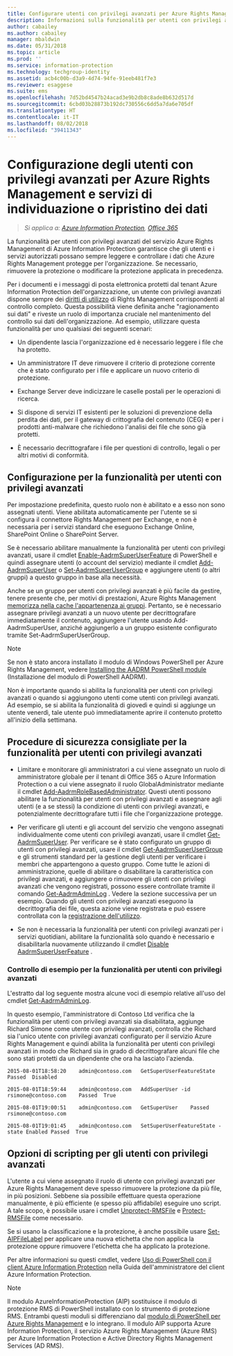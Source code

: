 ```yaml
---
title: Configurare utenti con privilegi avanzati per Azure Rights Management - AIP
description: Informazioni sulla funzionalità per utenti con privilegi avanzati del servizio Azure Rights Management di Azure Information Protection e relativa implementazione in modo che gli utenti e i servizi autorizzati possano sempre leggere e controllare i dati che Azure Rights Management protegge per l'organizzazione. Questa possibilità viene definita anche "ragionamento sui dati" e riveste un ruolo di importanza critica nel mantenimento del controllo sui dati dell'organizzazione.
author: cabailey
ms.author: cabailey
manager: mbaldwin
ms.date: 05/31/2018
ms.topic: article
ms.prod: ''
ms.service: information-protection
ms.technology: techgroup-identity
ms.assetid: acb4c00b-d3a9-4d74-94fe-91eeb481f7e3
ms.reviewer: esaggese
ms.suite: ems
ms.openlocfilehash: 7d52bd4547b24acad3e9b2db8c8ade8b632d517d
ms.sourcegitcommit: 6cbd03b28873b192dc730556c6dd5a7da6e705df
ms.translationtype: HT
ms.contentlocale: it-IT
ms.lasthandoff: 08/02/2018
ms.locfileid: "39411343"
---
```

# <a name="configuring-super-users-for-azure-rights-management-and-discovery-services-or-data-recovery"></a>Configurazione degli utenti con privilegi avanzati per Azure Rights Management e servizi di individuazione o ripristino dei dati

>*Si applica a: [Azure Information Protection](https://azure.microsoft.com/pricing/details/information-protection), [Office 365](http://download.microsoft.com/download/E/C/F/ECF42E71-4EC0-48FF-AA00-577AC14D5B5C/Azure_Information_Protection_licensing_datasheet_EN-US.pdf)*

La funzionalità per utenti con privilegi avanzati del servizio Azure Rights Management di Azure Information Protection garantisce che gli utenti e i servizi autorizzati possano sempre leggere e controllare i dati che Azure Rights Management protegge per l'organizzazione. Se necessario, rimuovere la protezione o modificare la protezione applicata in precedenza. 

Per i documenti e i messaggi di posta elettronica protetti dal tenant Azure Information Protection dell'organizzazione, un utente con privilegi avanzati dispone sempre dei [diritti di utilizzo](configure-usage-rights.md) di Rights Management corrispondenti al controllo completo. Questa possibilità viene definita anche "ragionamento sui dati" e riveste un ruolo di importanza cruciale nel mantenimento del controllo sui dati dell'organizzazione. Ad esempio, utilizzare questa funzionalità per uno qualsiasi dei seguenti scenari:

- Un dipendente lascia l'organizzazione ed è necessario leggere i file che ha protetto.

- Un amministratore IT deve rimuovere il criterio di protezione corrente che è stato configurato per i file e applicare un nuovo criterio di protezione.

- Exchange Server deve indicizzare le caselle postali per le operazioni di ricerca.

- Si dispone di servizi IT esistenti per le soluzioni di prevenzione della perdita dei dati, per il gateway di crittografia del contenuto (CEG) e per i prodotti anti-malware che richiedono l'analisi dei file che sono già protetti.

- È necessario decrittografare i file per questioni di controllo, legali o per altri motivi di conformità.

## <a name="configuration-for-the-super-user-feature"></a>Configurazione per la funzionalità per utenti con privilegi avanzati

Per impostazione predefinita, questo ruolo non è abilitato e a esso non sono assegnati utenti. Viene abilitata automaticamente per l'utente se si configura il connettore Rights Management per Exchange, e non è necessaria per i servizi standard che eseguono Exchange Online, SharePoint Online o SharePoint Server.

Se è necessario abilitare manualmente la funzionalità per utenti con privilegi avanzati, usare il cmdlet [Enable-AadrmSuperUserFeature](/powershell/aadrm/vlatest/enable-aadrmsuperuserfeature) di PowerShell e quindi assegnare utenti (o account del servizio) mediante il cmdlet [Add-AadrmSuperUser](/powershell/aadrm/vlatest/add-aadrmsuperuser) o [Set-AadrmSuperUserGroup](/powershell/aadrm/vlatest/set-aadrmsuperusergroup) e aggiungere utenti (o altri gruppi) a questo gruppo in base alla necessità. 

Anche se un gruppo per utenti con privilegi avanzati è più facile da gestire, tenere presente che, per motivi di prestazioni, Azure Rights Management [memorizza nella cache l'appartenenza ai gruppi](../plan-design/prepare.md#group-membership-caching-by-azure-information-protection). Pertanto, se è necessario assegnare privilegi avanzati a un nuovo utente per decrittografare immediatamente il contenuto, aggiungere l'utente usando Add-AadrmSuperUser, anziché aggiungerlo a un gruppo esistente configurato tramite Set-AadrmSuperUserGroup.

> [!NOTE]
> Se non è stato ancora installato il modulo di Windows PowerShell per Azure Rights Management, vedere [Installing the AADRM PowerShell module](install-powershell.md) (Installazione del modulo di PowerShell AADRM).

Non è importante quando si abilita la funzionalità per utenti con privilegi avanzati o quando si aggiungono utenti come utenti con privilegi avanzati. Ad esempio, se si abilita la funzionalità di giovedì e quindi si aggiunge un utente venerdì, tale utente può immediatamente aprire il contenuto protetto all'inizio della settimana.

## <a name="security-best-practices-for-the-super-user-feature"></a>Procedure di sicurezza consigliate per la funzionalità per utenti con privilegi avanzati

- Limitare e monitorare gli amministratori a cui viene assegnato un ruolo di amministratore globale per il tenant di Office 365 o Azure Information Protection o a cui viene assegnato il ruolo GlobalAdministrator mediante il cmdlet [Add-AadrmRoleBasedAdministrator](/powershell/module/aadrm/add-aadrmrolebasedadministrator). Questi utenti possono abilitare la funzionalità per utenti con privilegi avanzati e assegnare agli utenti (e a se stessi) la condizione di utenti con privilegi avanzati, e potenzialmente decrittografare tutti i file che l'organizzazione protegge.

- Per verificare gli utenti e gli account del servizio che vengono assegnati individualmente come utenti con privilegi avanzati, usare il cmdlet [Get-AadrmSuperUser](/powershell/module/aadrm/get-aadrmsuperuser). Per verificare se è stato configurato un gruppo di utenti con privilegi avanzati, usare il cmdlet [Get-AadrmSuperUserGroup](/powershell/module/aadrm/get-aadrmsuperusergroup) e gli strumenti standard per la gestione degli utenti per verificare i membri che appartengono a questo gruppo. Come tutte le azioni di amministrazione, quelle di abilitare o disabilitare la caratteristica con privilegi avanzati, e aggiungere o rimuovere gli utenti con privilegi avanzati che vengono registrati, possono essere controllate tramite il comando [Get-AadrmAdminLog](/powershell/module/aadrm/get-aadrmadminlog) . Vedere la sezione successiva per un esempio. Quando gli utenti con privilegi avanzati eseguono la decrittografia dei file, questa azione viene registrata e può essere controllata con la [registrazione dell'utilizzo](log-analyze-usage.md).

- Se non è necessaria la funzionalità per utenti con privilegi avanzati per i servizi quotidiani, abilitare la funzionalità solo quando è necessario e disabilitarla nuovamente utilizzando il cmdlet [Disable AadrmSuperUserFeature](/powershell/module/aadrm/disable-aadrmsuperuserfeature) .

### <a name="example-auditing-for-the-super-user-feature"></a>Controllo di esempio per la funzionalità per utenti con privilegi avanzati

L'estratto dal log seguente mostra alcune voci di esempio relative all'uso del cmdlet [Get-AadrmAdminLog](/powershell/module/aadrm/get-aadrmadminlog). 

In questo esempio, l'amministratore di Contoso Ltd verifica che la funzionalità per utenti con privilegi avanzati sia disabilitata, aggiunge Richard Simone come utente con privilegi avanzati, controlla che Richard sia l'unico utente con privilegi avanzati configurato per il servizio Azure Rights Management e quindi abilita la funzionalità per utenti con privilegi avanzati in modo che Richard sia in grado di decrittografare alcuni file che sono stati protetti da un dipendente che ora ha lasciato l'azienda.

`2015-08-01T18:58:20    admin@contoso.com   GetSuperUserFeatureState    Passed  Disabled`

`2015-08-01T18:59:44    admin@contoso.com   AddSuperUser -id rsimone@contoso.com    Passed  True`

`2015-08-01T19:00:51    admin@contoso.com   GetSuperUser    Passed  rsimone@contoso.com`

`2015-08-01T19:01:45    admin@contoso.com   SetSuperUserFeatureState -state Enabled Passed  True`

## <a name="scripting-options-for-super-users"></a>Opzioni di scripting per gli utenti con privilegi avanzati
L'utente a cui viene assegnato il ruolo di utente con privilegi avanzati per Azure Rights Management deve spesso rimuovere la protezione da più file, in più posizioni. Sebbene sia possibile effettuare questa operazione manualmente, è più efficiente (e spesso più affidabile) eseguire uno script. A tale scopo, è possibile usare i cmdlet [Unprotect-RMSFile](/powershell/module/azureinformationprotection/unprotect-rmsfile) e [Protect-RMSFile](/powershell/module/azureinformationprotection/protect-rmsfile) come necessario. 

Se si usano la classificazione e la protezione, è anche possibile usare [Set-AIPFileLabel](/powershell/module/azureinformationprotection/set-aipfilelabel) per applicare una nuova etichetta che non applica la protezione oppure rimuovere l'etichetta che ha applicato la protezione. 

Per altre informazioni su questi cmdlet, vedere [Uso di PowerShell con il client Azure Information Protection](../rms-client/client-admin-guide-powershell.md) nella Guida dell'amministratore del client Azure Information Protection.

> [!NOTE]
> Il modulo AzureInformationProtection (AIP) sostituisce il modulo di protezione RMS di PowerShell installato con lo strumento di protezione RMS. Entrambi questi moduli si differenziano dal [modulo di PowerShell per Azure Rights Management](administer-powershell.md) e lo integrano. Il modulo AIP supporta Azure Information Protection, il servizio Azure Rights Management (Azure RMS) per Azure Information Protection e Active Directory Rights Management Services (AD RMS).


